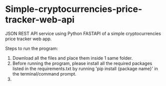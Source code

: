 # Simple-cryptocurrencies-price-tracker-web-api
JSON REST API service using Python FASTAPI of a simple cryptocurrencies price tracker web app.

Steps to run the program:
1. Download all the files and place them inside 1 same folder.
2. Before running the program, please install all the required packages listed in the requirements.txt by running 'pip install {package name}' in the terminal/command prompt.
3. 
